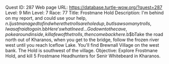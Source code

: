 Quest ID: 287
Web page URL: https://database.turtle-wow.org/?quest=287
Level: 9
Min Level: 7
Race: 77
Title: Frostmane Hold
Description: I'm behind on my report, and could use your help, $n. I just managed to find where the trolls are holed up, but I saw so many trolls, I was afraid to go in.$b$bHere's what I need... Go down to the cave, poke around inside, kill a few of the trolls, then come back here.$b$bTake the road north out of Kharanos, when you get to the bridge, follow the frozen river west until you reach Iceflow Lake. You'll find Brewnall Village on the west bank. The Hold is southwest of the village.
Objective: Explore Frostmane Hold, and kill 5 Frostmane Headhunters for Senir Whitebeard in Kharanos.
